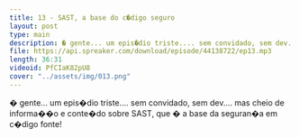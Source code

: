 ```yaml
---
title: 13 - SAST, a base do c�digo seguro
layout: post
type: main
description: � gente... um epis�dio triste.... sem convidado, sem dev.... mas cheio de informa��o e conte�do sobre SAST, que � a base da seguran�a em c�digo fonte!
file: https://api.spreaker.com/download/episode/44138722/ep13.mp3
length: 36:31
videoid: PfCIaK82pU8
cover: "../assets/img/013.png"
---
```


� gente... um epis�dio triste.... sem convidado, sem dev.... mas cheio de informa��o e conte�do sobre SAST, que � a base da seguran�a em c�digo fonte!